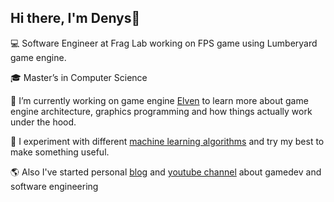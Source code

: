 Hi there, I'm Denys👋
---
:computer: Software Engineer at Frag Lab working on FPS game using Lumberyard game engine.

:mortar_board: Master’s in Computer Science

:wrench: I’m currently working on game engine [Elven](https://github.com/denyskryvytskyi/ElvenEngine) to learn more about game engine architecture, graphics programming and how things actually work under the hood.

🤖 I experiment with different [machine learning algorithms](https://github.com/denyskryvytskyi/ml-sandbox) and try my best to make something useful.

🌎 Also I've started personal [blog](https://denyskryvytskyi.github.io/) and [youtube channel](https://www.youtube.com/channel/UCx90zcUS9qnt0JInGaot2IQ) about gamedev and software engineering 
